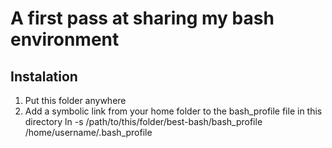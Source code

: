 # A first pass at sharing my bash environment

## Instalation
1. Put this folder anywhere
2. Add a symbolic link from your home folder to the bash_profile file in this directory
    ln -s /path/to/this/folder/best-bash/bash_profile /home/username/.bash_profile
